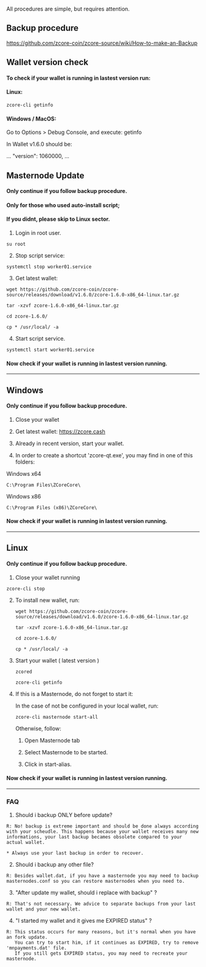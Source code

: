 All procedures are simple, but requires attention.

## Backup procedure

https://github.com/zcore-coin/zcore-source/wiki/How-to-make-an-Backup

## Wallet version check

#### To check if your wallet is running in lastest version run:

#### Linux:
 
`zcore-cli getinfo`

#### Windows / MacOS:

Go to Options > Debug Console, and execute:
getinfo

In Wallet v1.6.0 should be:

...
  "version": 1060000,
...

## Masternode Update 

#### Only continue if you follow backup procedure.
#### Only for those who used auto-install script;
#### If you didnt, please skip to Linux sector.

1. Login in root user.

`su root`

2. Stop script service:

`systemctl stop worker01.service`

3. Get latest wallet:
```
wget https://github.com/zcore-coin/zcore-source/releases/download/v1.6.0/zcore-1.6.0-x86_64-linux.tar.gz

tar -xzvf zcore-1.6.0-x86_64-linux.tar.gz

cd zcore-1.6.0/

cp * /usr/local/ -a
```

4. Start script service.

`systemctl start worker01.service`

#### Now check if your wallet is running in lastest version running.

***

## Windows 

#### Only continue if you follow backup procedure.

1. Close your wallet

2. Get latest wallet: https://zcore.cash

3. Already in recent version, start your wallet. 

4. In order to create a shortcut 'zcore-qt.exe',
 you may find in one of this folders:
 
Windows x64

`C:\Program Files\ZCoreCore\`

Windows x86

`C:\Program Files (x86)\ZCoreCore\`


#### Now check if your wallet is running in lastest version running.

***

## Linux

#### Only continue if you follow backup procedure.

1. Close your wallet running

  `zcore-cli stop`

2. To install new wallet, run:

   `wget https://github.com/zcore-coin/zcore-source/releases/download/v1.6.0/zcore-1.6.0-x86_64-linux.tar.gz`

   `tar -xzvf zcore-1.6.0-x86_64-linux.tar.gz`

   `cd zcore-1.6.0/`

   `cp * /usr/local/ -a`

3. Start your wallet ( latest version )

   `zcored`

   `zcore-cli getinfo`

4. If this is a Masternode, do not forget to start it:

   In the case of not be configured in your local wallet, run:

   `zcore-cli masternode start-all`

   Otherwise, follow:

   1. Open Masternode tab

   2. Select Masternode to be started.

   3. Click in start-alias.

#### Now check if your wallet is running in lastest version running.

***

### FAQ

1. Should i backup ONLY before update?
```
R: No! backup is extreme important and should be done always according with your scheudle. This happens because your wallet receives many new informations, your last backup becames obsolete compared to your actual wallet.

* Always use your last backup in order to recover.

```

2. Should i backup any other file?

```
R: Besides wallet.dat, if you have a masternode you may need to backup masternodes.conf so you can restore masternodes when you need to.
```

3. "After update my wallet, should i replace with backup" ?
```
R: That's not necessary. We advice to separate backups from your last wallet and your new wallet.
```

4. "I started my wallet and it gives me EXPIRED status" ?
```
R: This status occurs for many reasons, but it's normal when you have an fork update.
   You can try to start him, if it continues as EXPIRED, try to remove 'mnpayments.dat' file.
   If you still gets EXPIRED status, you may need to recreate your masternode.
```